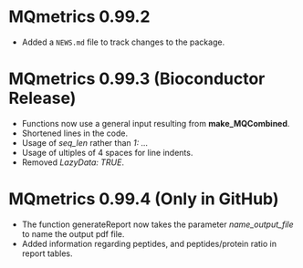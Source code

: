 # MQmetrics 0.99.2

* Added a `NEWS.md` file to track changes to the package.


# MQmetrics 0.99.3 (Bioconductor Release)

* Functions now use a general input resulting from **make_MQCombined**.
* Shortened lines in the code.
* Usage of *seq_len* rather than *1: ...*
* Usage of ultiples of 4 spaces for line indents.
* Removed *LazyData: TRUE*.

# MQmetrics 0.99.4 (Only in GitHub)

* The function generateReport now takes the parameter *name_output_file* to name
the output pdf file.
* Added information regarding peptides, and peptides/protein ratio in report 
tables.

